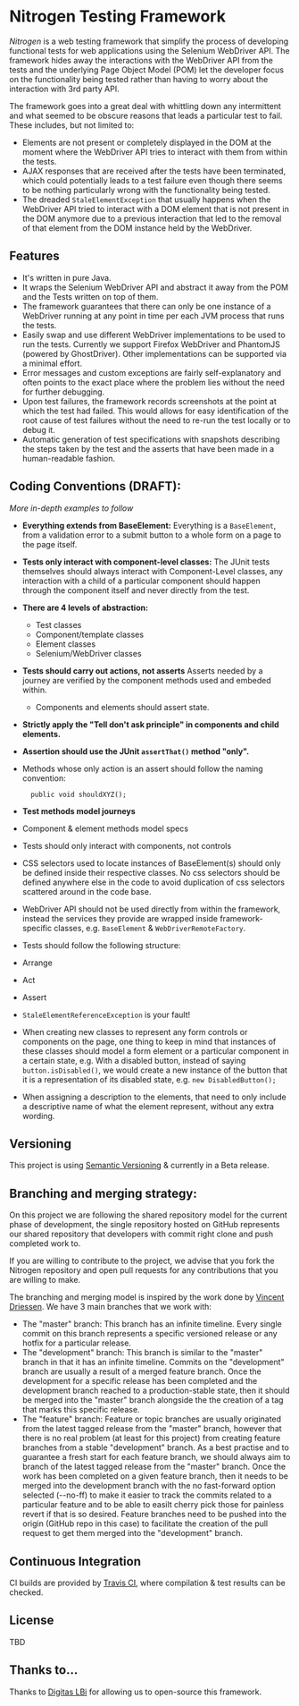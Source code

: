 Nitrogen Testing Framework
=========

*Nitrogen* is a web testing framework that simplify the process of developing functional tests for web applications using the Selenium WebDriver API. The framework hides away the interactions with the WebDriver API from the tests and the underlying Page Object Model (POM) let the developer focus on the functionality being tested rather than having to worry about the interaction with 3rd party API.

The framework goes into a great deal with whittling down any intermittent and what seemed to be obscure reasons that leads a particular test to fail. These includes, but not limited to:


  - Elements are not present or completely displayed in the DOM at the moment where the WebDriver API tries to interact with them from within the tests.
  - AJAX responses that are received after the tests have been terminated, which could potentially leads to a test failure even though there seems to be nothing particularly wrong with the functionality being tested.
  - The dreaded `StaleElementException` that usually happens when the WebDriver API tried to interact with a DOM element that is not present in the DOM anymore due to a previous interaction that led to the removal of that element from the DOM instance held by the WebDriver.

Features
-----------

 - It's written in pure Java.
 - It wraps the Selenium WebDriver API and abstract it away from the POM and the Tests written on top of them.
 - The framework guarantees that there can only be one instance of a WebDriver running at any point in time per each JVM process that runs the tests.
 - Easily swap and use different WebDriver implementations to be used to run the tests. Currently we support Firefox WebDriver and PhantomJS (powered by GhostDriver). Other implementations can be supported via a minimal effort.
 - Error messages and custom exceptions are fairly self-explanatory and often points to the exact place where the problem lies without the need for further debugging.
 - Upon test failures, the framework records screenshots at the point at which the test had failed. This would allows for easy identification of the root cause of test failures without the need to re-run the test locally or to debug it.
 - Automatic generation of test specifications with snapshots describing the steps taken by the test and the asserts that have been made in a human-readable fashion.


Coding Conventions (DRAFT):
---

*More in-depth examples to follow*

- **Everything extends from BaseElement:** Everything is a `BaseElement`, from a validation error to a submit button to a whole form on a page to the page itself.
 - **Tests only interact with component-level classes:** The JUnit tests themselves should always interact with Component-Level classes, any interaction with a child of a particular component should happen through the component itself and never directly from the test.
- **There are 4 levels of abstraction:**
    - Test classes
    - Component/template classes
    - Element classes
    - Selenium/WebDriver classes
- **Tests should carry out actions, not asserts** Asserts needed by a journey are verified by the component methods used and embeded within.
    - Components and elements should assert state.
- **Strictly apply the "Tell don't ask principle" in components and child elements.**
- **Assertion should use the JUnit `assertThat()` method "only".**
- Methods whose only action is an assert should follow the naming convention:

        public void shouldXYZ();

- **Test methods model journeys**
 - Component & element methods model specs
- Tests should only interact with components, not controls
- CSS selectors used to locate instances of BaseElement(s) should only be defined inside their respective classes. No css selectors should be defined anywhere else in the code to avoid duplication of css selectors scattered around in the code base.
- WebDriver API should not be used directly from within the framework, instead the services they provide are wrapped inside framework-specific classes, e.g. `BaseElement` & `WebDriverRemoteFactory`.
- Tests should follow the following structure:
 - Arrange
 - Act
 - Assert
- `StaleElementReferenceException` is your fault!
 - When creating new classes to represent any form controls or components on the page, one thing to keep in mind that instances of these classes should model a form element or a particular component in a certain state, e.g. With a disabled button, instead of saying `button.isDisabled()`, 
we would create a new instance of the button that it is a representation of its disabled state, e.g. `new DisabledButton();`

- When assigning a description to the elements, that need to only include a descriptive name of what the element represent, without any extra wording.

Versioning
----

This project is using [Semantic Versioning] & currently in a Beta release.


Branching and merging strategy:
----

On this project we are following the shared repository model for the current phase of development, the single repository hosted on GitHub represents our shared repository that developers with commit right clone and push completed work to.

If you are willing to contribute to the project, we advise that you fork the Nitrogen repository and open pull requests for any contributions that you are willing to make.

The branching and merging model is inspired by the work done by [Vincent Driessen]. We have 3 main branches that we work with:

- The "master" branch: This branch has an infinite timeline. Every single commit on this branch represents a specific versioned release or any hotfix for a particular release.
- The "development" branch: This branch is similar to the "master" branch in that it has an infinite timeline. Commits on the "development" branch are usually a result of a merged feature branch. Once the development for a specific release has been completed and the development branch reached to a production-stable state, then it should be merged into the "master" branch alongside the the creation of a tag that marks this specific release.
- The "feature" branch: Feature or topic branches are usually originated from the latest tagged release from the "master" branch, however that there is no real problem (at least for this project) from creating feature branches from a stable "development" branch. As a best practise and to guarantee a fresh start for each feature branch, we should always aim to branch of the latest tagged release from the "master" branch.
Once the work has been completed on a given feature branch, then it needs to be merged into the development branch with the no fast-forward option selected (--no-ff) to make it easier to track the commits related to a particular feature and to be able to easilt cherry pick those for painless revert if that is so desired. Feature branches need to be pushed into the origin (GitHub repo in this case) to facilitate the creation of the pull request to get them merged into the "development" branch.

Continuous Integration
----
CI builds are provided by [Travis CI], where compilation & test results can be checked.

License
----

TBD

Thanks to…
---
Thanks to [Digitas LBi] for allowing us to open-source this framework.

[Semantic versioning]:http://semver.org
[Digitas LBi]:http://www.digitaslbi.com
[Travis CI]:https://travis-ci.org/automated-testing/nitrogen
[Vincent Driessen]: http://nvie.com/posts/a-successful-git-branching-model
